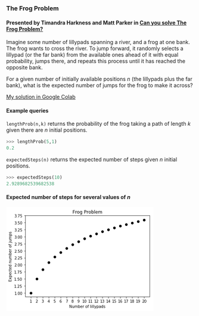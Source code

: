 ### The Frog Problem
#### Presented by Timandra Harkness and Matt Parker in [Can you solve The Frog Problem?](https://www.youtube.com/watch?v=ZLTyX4zL2Fc)
Imagine some number of lillypads spanning a river, and a frog at one bank. The frog wants to cross the river. To jump forward, it randomly selects a lillypad (or the far bank) from the available ones ahead of it with equal probability, jumps there, and repeats this process until it has reached the opposite bank.

For a given number of initially available positions *n* (the lillypads plus the far bank), what is the expected number of jumps for the frog to make it across?

[My solution in Google Colab](https://colab.research.google.com/drive/1SpVCQgN3CcJgsBXm8UwBuC68gV8EKctP)

####  Example queries
`lengthProb(n,k)` returns the probability of the frog taking a path of length *k* given there are *n* initial positions.
```python
>>> lengthProb(5,1)
0.2
```
`expectedSteps(n)` returns the expected number of steps given *n* initial positions.
```python
>>> expectedSteps(10)
2.9289682539682538
```
#### Expected number of steps for several values of *n*
<p align="left">
  <img src="https://github.com/brayvid/FrogProblem/blob/master/expectation.png"><br>
</p>
